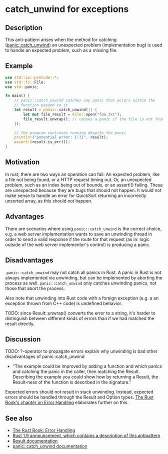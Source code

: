 # catch_unwind for exceptions

## Description

This anti-pattern arises when the method for catching ([panic::catch_unwind](https://doc.rust-lang.org/std/panic/fn.catch_unwind.html)) an
unexpected problem (implementation bug) is used to handle an expected problem,
such as a missing file.

## Example

```rust
use std::io::prelude::*;
use std::fs::File;
use std::panic;

fn main() {
    // panic::catch_unwind catches any panic that occurs within the
    // function passed to it
    let result = panic::catch_unwind(|| {
        let mut file_result = File::open("foo.txt");
        file_result.unwrap(); // causes a panic if the file is not found
    });

    // the program continues running despite the panic
    println!("potential error: {:?}", result);
    assert!(result.is_err());
}
```

## Motivation

In rust, there are two ways an operation can fail: An expected problem, like a
file not being found, or a HTTP request timing out. Or, an unexpected problem,
such as an index being out of bounds, or an assert!() failing. These are
unexpected because they are bugs that should not happen. It would not make sense
to handle an error for QuickSort returning an incorrectly unsorted array, as
this should not happen.

## Advantages

There are scenarios where using `panic::catch_unwind` is the correct choice, e.g. a
web server implementation wants to save an unwinding thread in order to send a
valid response if the route for that request (as in: logic outside of the web server
implementor's control) is producing a panic.

## Disadvantages

​
`panic::catch_unwind` may not catch all panics in Rust. A panic in Rust is not always
implemented via unwinding, but can be implemented by aborting the process as well.
`panic::catch_unwind` only catches unwinding panics, not those that abort the process.

Also note that unwinding into Rust code with a foreign exception
(e.g. a an exception thrown from C++ code) is undefined behavior.

TODO: since Result::unwrap() converts the error to a string, it's harder to distinguish
between different kinds of errors than if we had matched the result directly.

## Discussion

TODO:
?-operator to propagate errors
explain why unwinding is bad
other disadvantages of panic::catch_unwind

+ "The example could be improved by adding a function and which panics and catching the panic
in the caller, then matching the Result. Describing the example you could show how by returning
a Result, the Result-ness of the function is described in the signature."

Expected errors should not result in stack unwinding. Instead, expected errors
should be handled through the Result and Option types. [The Rust Book's chapter
on Error Handling](https://doc.rust-lang.org/book/error-handling.html) elaborates further on this.

## See also

- [The Rust Book: Error Handling](https://doc.rust-lang.org/book/error-handling.html)
- [Rust 1.9 announcement, which contains a description of this antipattern](http://blog.rust-lang.org/2016/05/26/Rust-1.9.html)
- [Result documentation](http://doc.rust-lang.org/std/result/enum.Result.html)
- [panic::catch_unwind documentation](https://doc.rust-lang.org/std/panic/fn.catch_unwind.html)
